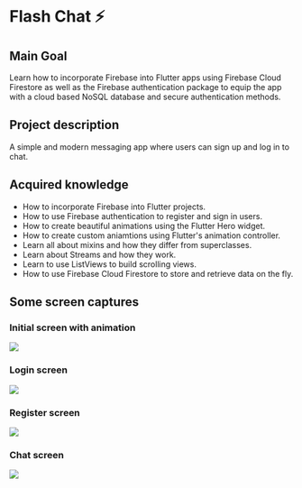 # Flash Chat ⚡️

## Main Goal
Learn how to incorporate Firebase into Flutter apps using Firebase Cloud Firestore as well as the Firebase authentication package to equip the app with a cloud based NoSQL database and secure authentication methods. 

## Project description
A simple and modern messaging app where users can sign up and log in to chat.

## Acquired knowledge
- How to incorporate Firebase into Flutter projects.
- How to use Firebase authentication to register and sign in users.
- How to create beautiful animations using the Flutter Hero widget.
- How to create custom aniamtions using Flutter's animation controller. 
- Learn all about mixins and how they differ from superclasses.
- Learn about Streams and how they work.
- Learn to use ListViews to build scrolling views.
- How to use Firebase Cloud Firestore to store and retrieve data on the fly.

## Some screen captures

### Initial screen with animation
![](https://github.com/ivanseibel/assets/blob/master/img/flash-chat/untitled.gif)

### Login screen
![](https://github.com/ivanseibel/assets/blob/master/img/flash-chat/Screenshot_1579300720.png)

### Register screen
![](https://github.com/ivanseibel/assets/blob/master/img/flash-chat/Screenshot_1579300713.png)

### Chat screen
![](https://github.com/ivanseibel/assets/blob/master/img/flash-chat/Screenshot_1579300800.png)
